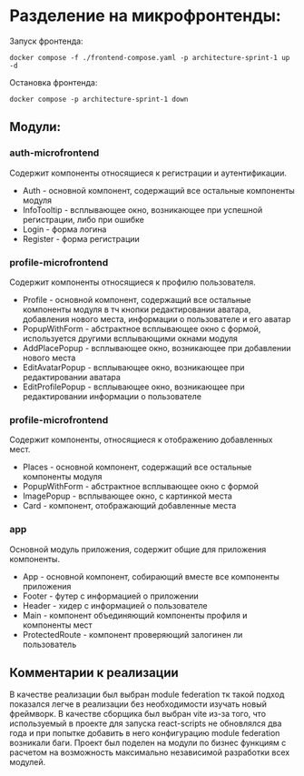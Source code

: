 # Разделение на микрофронтенды:

Запуск фронтенда:
```
docker compose -f ./frontend-compose.yaml -p architecture-sprint-1 up -d  
```
Остановка фронтенда:
```
docker compose -p architecture-sprint-1 down
```
## Модули:

### auth-microfrontend

Содержит компоненты относящиеся к регистрации и аутентификации.
* Auth - основной компонент, содержащий все остальные компоненты модуля
* InfoTooltip - всплывающее окно, возникающее при успешной регистрации, либо при ошибке
* Login - форма логина
* Register - форма регистрации

### profile-microfrontend

Содержит компоненты относящиеся к профилю пользователя.
* Profile - основной компонент, содержащий все остальные компоненты модуля 
в тч кнопки редактировании аватара, добавления нового места, информации о пользователе и его аватар
* PopupWithForm - абстрактное всплывающее окно с формой, используется другими всплывающими окнами модуля
* AddPlacePopup - всплывающее окно, возникающее при добавлении нового места
* EditAvatarPopup - всплывающее окно, возникающее при редактировании аватара
* EditProfilePopup - всплывающее окно, возникающее при редактировании информации о пользователе

### profile-microfrontend

Содержит компоненты, относящиеся к отображению добавленных мест.
* Places - основной компонент, содержащий все остальные компоненты модуля
* PopupWithForm - абстрактное всплывающее окно с формой
* ImagePopup - всплывающее окно, с картинкой места
* Card - компонент, отображающий добавленные места

### app

Основной модуль приложения, содержит общие для приложения компоненты.
* App - основной компонент, собирающий вместе все компоненты приложения
* Footer - футер с информацией о приложении
* Header - хидер с информацией о пользователе
* Main - компонент объединяющий компоненты профиля и компоненты мест
* ProtectedRoute - компонент проверяющий залогинен ли пользователь

## Комментарии к реализации
В качестве реализации был выбран module federation тк такой подход показался легче в реализации 
без необходимости изучать новый фреймворк. В качестве сборщика был выбран vite из-за того, что используемый в проекте
для запуска react-scripts не обновлялся два года и при попытке добавить в него конфигурацию module federation возникали баги.
Проект был поделен на модули по бизнес функциям с расчетом на возможность максимально независимой разработки всех модулей.